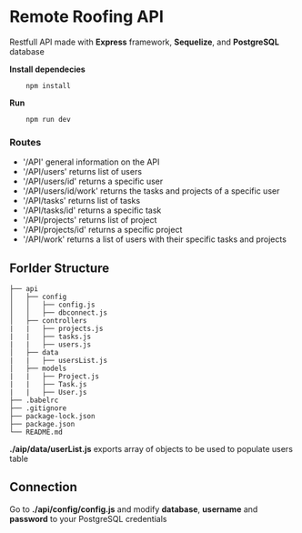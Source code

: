 # Remote Roofing API

Restfull API made with **Express** framework, **Sequelize**, and **PostgreSQL** database

**Install dependecies**
```
    npm install
```

**Run**
```
    npm run dev
```

### Routes
 - '/API' general information on the API
 - '/API/users' returns list of users
 - '/API/users/id' returns a specific user
 - '/API/users/id/work' returns the tasks and projects of a specific user
 - '/API/tasks' returns list of tasks
 - '/API/tasks/id' returns a specific task
 - '/API/projects' returns list of project
 - '/API/projects/id' returns a specific project
 - '/API/work' returns a list of users with their specific tasks and projects


## Forlder Structure
```
├── api
│   ├── config
│   │   ├── config.js
│   │   ├── dbconnect.js
│   ├── controllers
|   |   ├── projects.js
|   |   ├── tasks.js
|   |   ├── users.js
│   ├── data
|   |   ├── usersList.js
│   ├── models
|   |   ├── Project.js
|   |   ├── Task.js
|   |   ├── User.js
├── .babelrc
├── .gitignore
├── package-lock.json
├── package.json
└── README.md
```

**./aip/data/userList.js** exports array of objects to be used to populate users table

## Connection
Go to **./api/config/config.js** and modify **database**, **username** and **password** to your PostgreSQL credentials
